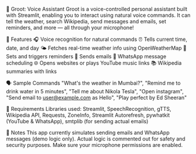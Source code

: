 🌱 Groot: Voice Assistant
Groot is a voice-controlled personal assistant built with Streamlit, enabling you to interact using natural voice commands. It can tell the weather, search Wikipedia, send messages and emails, set reminders, and more — all through your microphone!

🧠 Features
🎧 Voice recognition for natural commands
⏰ Tells current time, date, and day
🌤️ Fetches real-time weather info using OpenWeatherMap
🔔 Sets and triggers reminders
📧 Sends emails
📲 WhatsApp message scheduling
🌐 Opens websites or plays YouTube music links
📚 Wikipedia summaries with links

🗣️ Sample Commands
"What's the weather in Mumbai?",
"Remind me to drink water in 5 minutes",
"Tell me about Nikola Tesla",
"Open instagram",
"Send email to user@example.com as Hello",
"Play perfect by Ed Sheeran"

📝 Requirements
Libraries used:
Streamlit,
SpeechRecognition,
gTTS,
Wikipedia API,
Requests,
ZoneInfo,
Streamlit Autorefresh,
pywhatkit (YouTube & WhatsApp),
smtplib (for sending actual emails)

🚧 Notes
This app currently simulates sending emails and WhatsApp messages (demo logic only).
Actual logic is commented out for safety and security purposes.
Make sure your microphone permissions are enabled.
